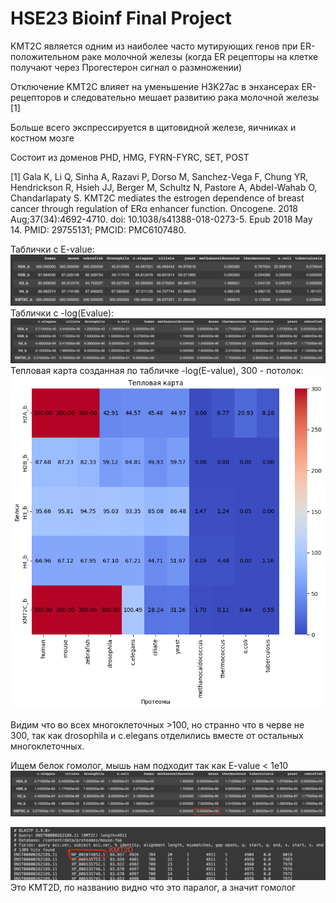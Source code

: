 # HSE23 Bioinf Final Project

KMT2C является одним из наиболее часто мутирующих генов при ER-положительном раке молочной железы (когда ER рецепторы на
клетке получают через Прогестерон сигнал о размножении)

Отключение KMT2C влияет на уменьшение H3K27ac в энхансерах ER-рецепторов и следовательно мешает развитию рака молочной
железы [1]

Больше всего экспрессируется в щитовидной железе, яичниках и костном мозге

Состоит из доменов PHD, HMG, FYRN-FYRC, SET, POST

[1] Gala K, Li Q, Sinha A, Razavi P, Dorso M, Sanchez-Vega F, Chung YR, Hendrickson R, Hsieh JJ, Berger M, Schultz N,
Pastore A, Abdel-Wahab O, Chandarlapaty S. KMT2C mediates the estrogen dependence of breast cancer through regulation of
ERα enhancer function. Oncogene. 2018 Aug;37(34):4692-4710. doi: 10.1038/s41388-018-0273-5. Epub 2018 May 14. PMID:
29755131; PMCID: PMC6107480.

Таблички с E-value:
![table2.png](images%2Ftable2.png)
Таблички с -log(Evalue):
![table.png](images%2Ftable.png)
Тепловая карта созданная по табличке -log(E-value), 300 - потолок:
![hitmap.png](images%2Fhitmap.png)

Видим что во всех многоклеточных >100, но странно что в черве не 300, так как drosophila и c.elegans отделились вместе от остальных многоклеточных.

Ищем белок гомолог, мышь нам подходит так как E-value < 1e10
![homologue2.png](images%2Fhomologue2.png)

![homologue.png](images%2Fhomologue.png)
Это KMT2D, по названию видно что это паралог, а значит гомолог